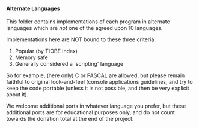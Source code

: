 #### Alternate Languages

This folder contains implementations of each program in alternate languages which are _not_ one of the agreed upon 10 languages.

Implementations here are NOT bound to these three criteria:

1. Popular (by TIOBE index)
2. Memory safe
3. Generally considered a 'scripting' language

So for example, (here only) C or PASCAL are allowed, but please remain faithful to original look-and-feel (console applications
guidelines, and try to keep the code portable (unless it is not possible, and then be very explicit about it).

We welcome additional ports in whatever language you prefer, but these additional ports are for educational purposes only, and do not count towards the donation total at the end of the project.
